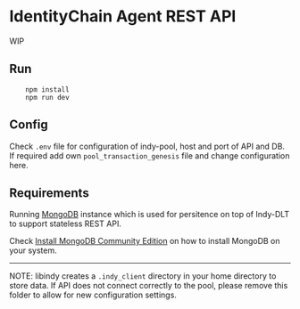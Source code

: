 
# IdentityChain Agent REST API

WIP

## Run ##
	
		npm install
		npm run dev

## Config ##

Check `.env` file for configuration of indy-pool, host and port of API and DB. If required add own `pool_transaction_genesis` file and change configuration here. 

## Requirements ##

Running [MongoDB](https://www.mongodb.com/) instance which is used for persitence on top of Indy-DLT to support stateless REST API. 

Check [Install MongoDB Community Edition](https://docs.mongodb.com/manual/administration/install-community/) on how to install MongoDB on your system.

---

NOTE: libindy creates a `.indy_client` directory in your home directory to store data. If API does not connect correctly to the pool, please remove this folder to allow for new configuration settings. 